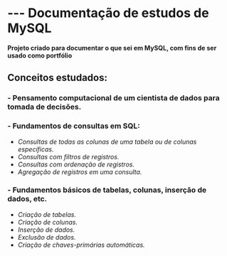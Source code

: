 # --- Documentação de estudos de MySQL

**Projeto criado para documentar o que sei em MySQL, com fins de ser usado como portfólio**

## Conceitos estudados:

### - Pensamento computacional de um cientista de dados para tomada de decisões.

### - Fundamentos de consultas em SQL:
* *Consultas de todas as colunas de uma tabela ou de colunas específicas.*
* *Consultas com filtros de registros.*
* *Consultas com ordenação de registros.*
* *Agregação de registros em uma consulta.*

### - Fundamentos básicos de tabelas, colunas, inserção de dados, etc.
* *Criação de tabelas.*
* *Criação de colunas.*
* *Inserção de dados.*
* *Exclusão de dados.*
* *Criação de chaves-primárias automáticas.*
